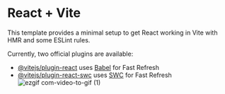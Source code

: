 # React + Vite

This template provides a minimal setup to get React working in Vite with HMR and some ESLint rules.

Currently, two official plugins are available:

- [@vitejs/plugin-react](https://github.com/vitejs/vite-plugin-react/blob/main/packages/plugin-react/README.md) uses [Babel](https://babeljs.io/) for Fast Refresh
- [@vitejs/plugin-react-swc](https://github.com/vitejs/vite-plugin-react-swc) uses [SWC](https://swc.rs/) for Fast Refresh
![ezgif com-video-to-gif (1)](https://github.com/FacuCeballos99/facuceballos-reactjs/assets/136520174/9869aec0-56a3-4caa-9976-fd0836bc87fb)
